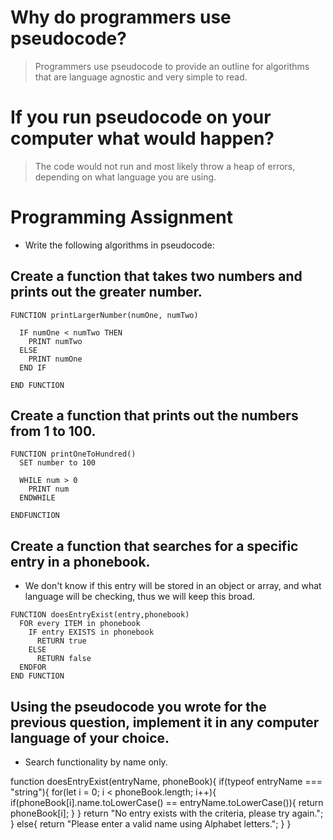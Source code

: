 
# Why do programmers use pseudocode?
>Programmers use pseudocode to provide an outline for algorithms that are language agnostic and very simple to read. 

# If you run pseudocode on your computer what would happen?
>The code would not run and most likely throw a heap of errors, depending on what language you are using.


# Programming Assignment
* Write the following algorithms in pseudocode:

## Create a function that takes two numbers and prints out the greater number.

```
FUNCTION printLargerNumber(numOne, numTwo)

  IF numOne < numTwo THEN
    PRINT numTwo
  ELSE 
    PRINT numOne
  END IF

END FUNCTION

```

## Create a function that prints out the numbers from 1 to 100.

```
FUNCTION printOneToHundred()
  SET number to 100

  WHILE num > 0 
    PRINT num
  ENDWHILE

ENDFUNCTION

```

## Create a function that searches for a specific entry in a phonebook. 

* We don't know if this entry will be stored in an object or array, and what language will be checking, thus we will keep this broad.

```
FUNCTION doesEntryExist(entry,phonebook)
  FOR every ITEM in phonebook 
    IF entry EXISTS in phonebook
      RETURN true
    ELSE
      RETURN false
  ENDFOR
END FUNCTION
```

## Using the pseudocode you wrote for the previous question, implement it in any computer language of your choice.

* Search functionality by name only. 

function doesEntryExist(entryName, phoneBook){
  if(typeof entryName === "string"){
    for(let i = 0; i < phoneBook.length; i++){
      if(phoneBook[i].name.toLowerCase() == entryName.toLowerCase()){
        return phoneBook[i];
      }
  }
    return "No entry exists with the criteria, please try again."; 
  }
  else{
    return "Please enter a valid name using Alphabet letters.";
  }
}

